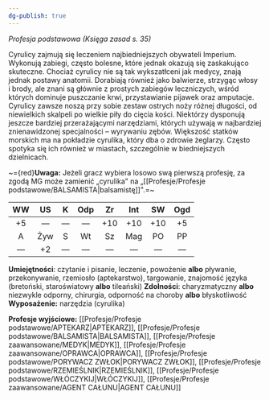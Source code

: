 ```yaml
---
dg-publish: true
---
```

*Profesja podstawowa (Księga zasad s. 35)*

Cyrulicy zajmują się leczeniem najbiedniejszych obywateli Imperium. Wykonują zabiegi, często bolesne, które jednak okazują się zaskakująco skuteczne. Chociaż cyrulicy nie są tak wykszatłceni jak medycy, znają jednak postawy anatomii. Dorabiają również jako balwierze, strzygąc włosy i brody, ale znani są głównie z prostych zabiegów leczniczych, wśród których dominuje puszczanie krwi, przystawianie pijawek oraz amputacje. Cyrulicy zawsze noszą przy sobie zestaw ostrych noży różnej długości, od niewielkich skalpeli po wielkie piły do cięcia kości. Niektórzy dysponują jeszcze bardziej przerażającymi narzędziami, których używają w najbardziej znienawidzonej specjalności – wyrywaniu zębów. Większość statków morskich ma na pokładzie cyrulika, który dba o zdrowie żeglarzy. Często spotyka się ich również w miastach, szczególnie w biedniejszych dzielnicach.

~={red}**Uwaga:** Jeżeli gracz wybiera losowo swą pierwszą profesję, za zgodą MG może zamienić „cyrulika" na „[[Profesje/Profesje podstawowe/BALSAMISTA\|balsamistę]]".=~

| WW  | US  |  K  | Odp | Zr  | Int | SW  | Ogd |
| :-: | :-: | :-: | :-: | :-: | :-: | :-: | :-: |
| +5  |  —  |  —  |  —  | +10 | +10 | +10 | +5  |
|  A  | Żyw |  S  | Wt  | Sz  | Mag | PO  | PP  |
|  —  | +2  |  —  |  —  |  —  |  —  |  —  |  —  |

**Umiejętności**: czytanie i pisanie, leczenie, powożenie **albo** pływanie, przekonywanie, rzemiosło (aptekarstwo), targowanie, znajomość języka (bretoński, staroświatowy **albo** tileański)
**Zdolności**: charyzmatyczny **albo** niezwykle odporny, chirurgia, odporność na choroby **albo** błyskotliwość
**Wyposażenie:** narzędzia (cyrulika)

**Profesje wyjściowe:** [[Profesje/Profesje podstawowe/APTEKARZ\|APTEKARZ]], [[Profesje/Profesje podstawowe/BALSAMISTA\|BALSAMISTA]], [[Profesje/Profesje zaawansowane/MEDYK\|MEDYK]], [[Profesje/Profesje zaawansowane/OPRAWCA\|OPRAWCA]], [[Profesje/Profesje podstawowe/PORYWACZ ZWŁOK\|PORYWACZ ZWŁOK]], [[Profesje/Profesje podstawowe/RZEMIEŚLNIK\|RZEMIEŚLNIK]], [[Profesje/Profesje podstawowe/WŁÓCZYKIJ\|WŁÓCZYKIJ]], [[Profesje/Profesje zaawansowane/AGENT CAŁUNU\|AGENT CAŁUNU]]